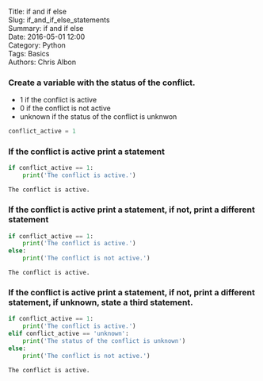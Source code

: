 Title: if and if else  
Slug: if_and_if_else_statements  
Summary: if and if else  
Date: 2016-05-01 12:00  
Category: Python  
Tags: Basics  
Authors: Chris Albon  

### Create a variable with the status of the conflict.

- 1 if the conflict is active
- 0 if the conflict is not active
- unknown if the status of the conflict is unknwon


```python
conflict_active = 1
```

### If the conflict is active print a statement


```python
if conflict_active == 1:
    print('The conflict is active.')
```

    The conflict is active.


### If the conflict is active print a statement, if not, print a different statement


```python
if conflict_active == 1:
    print('The conflict is active.')
else:
    print('The conflict is not active.')
```

    The conflict is active.


### If the conflict is active print a statement, if not, print a different statement, if unknown, state a third statement.


```python
if conflict_active == 1:
    print('The conflict is active.')
elif conflict_active == 'unknown':
    print('The status of the conflict is unknown')
else:
    print('The conflict is not active.')
```

    The conflict is active.

